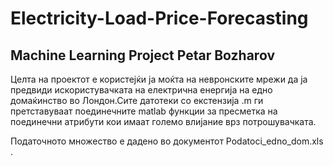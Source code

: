 # Electricity-Load-Price-Forecasting
## Machine Learning Project Petar Bozharov

Целта на проектот е користејќи ја моќта на невронските мрежи да ја предвиди искористувачката на електрична енергија на едно домаќинство во Лондон.Сите датотеки со екстензија .m ги претставуваат поединечните matlab функции за пресметка на поединечни атрибути кои имаат големо влијание врз потрошувачката.

Податочното множество е дадено во документот Podatoci_edno_dom.xls .
